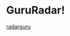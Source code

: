 # GuruRadar!
[radarguru](https://github.com/BrunoMorastoni/GuruRadar/assets/114627668/b11f15ed-1686-40e8-86bf-824a7049cd64)
